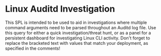 # Linux Auditd Investigation
This SPL is intended to be used to aid in investigations where multiple command arguments need to be parsed throughout an Auditd log file.
Use this query for either a quick investigation/threat hunt, or as a panel for a persistent dashboard for investigating Linux CLI activity.
Don't forget to replace the bracketed text with values that match your deployment, as specified in the comments!